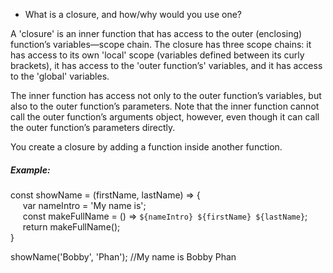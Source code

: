 * What is a closure, and how/why would you use one?

A 'closure' is an inner function that has access to the outer (enclosing) function’s variables—scope chain. The closure has three scope chains: it has access to its own 'local' scope (variables defined between its curly brackets), it has access to the 'outer function’s' variables, and it has access to the 'global' variables.

The inner function has access not only to the outer function’s variables, but also to the outer function’s parameters. Note that the inner function cannot call the outer function’s arguments object, however, even though it can call the outer function’s parameters directly.

You create a closure by adding a function inside another function.

##### Example:

const showName = (firstName, lastName) => {<br/>
&nbsp;&nbsp;&nbsp;&nbsp;	var nameIntro = 'My name is';<br/>
&nbsp;&nbsp;&nbsp;&nbsp;	const makeFullName = () => `${nameIntro} ${firstName} ${lastName}`;<br/>
&nbsp;&nbsp;&nbsp;&nbsp;	return makeFullName();<br/>
}<br/>

showName('Bobby', 'Phan'); //My name is Bobby Phan